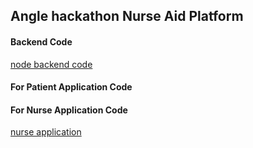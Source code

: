 ## Angle hackathon Nurse Aid Platform 

#### Backend Code
[node backend code](https://github.com/PaingSoe93/anglehack)
#### For Patient Application Code

#### For Nurse Application Code
[nurse application](https://github.com/devsumyat/angelhack.git)
